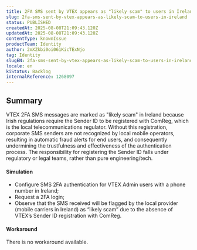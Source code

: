 ```yaml
---
title: 2FA SMS sent by VTEX appears as "likely scam" to users in Ireland
slug: 2fa-sms-sent-by-vtex-appears-as-likely-scam-to-users-in-ireland
status: PUBLISHED
createdAt: 2025-08-08T21:09:43.120Z
updatedAt: 2025-08-08T21:09:43.120Z
contentType: knownIssue
productTeam: Identity
author: 2mXZkbi0oi061KicTExNjo
tag: Identity
slugEN: 2fa-sms-sent-by-vtex-appears-as-likely-scam-to-users-in-ireland
locale: en
kiStatus: Backlog
internalReference: 1268097
---
```


## Summary


VTEX 2FA SMS messages are marked as "likely scam" in Ireland because Irish regulations require the Sender ID to be registered with ComReg, which is the local telecommunications regulator. Without this registration, corporate SMS senders are not recognized by local mobile operators, resulting in automatic fraud alerts for end users, and consequently undermining the trustfulness and effectiveness of the authentication process. The responsibility for registering the Sender ID falls under regulatory or legal teams, rather than pure engineering/tech.


#### Simulation



- Configure SMS 2FA authentication for VTEX Admin users with a phone number in Ireland;
- Request a 2FA login;
- Observe that the SMS received will be flagged by the local provider (mobile carriers in Ireland) as “likely scam” due to the absence of VTEX’s Sender ID registration with ComReg.


#### Workaround


There is no workaround available.



